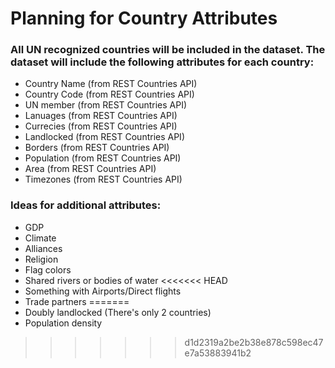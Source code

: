# Planning for Country Attributes

### All UN recognized countries will be included in the dataset. The dataset will include the following attributes for each country:
- Country Name (from REST Countries API)
- Country Code (from REST Countries API)
- UN member (from REST Countries API)
- Lanuages (from REST Countries API)
- Currecies (from REST Countries API)
- Landlocked (from REST Countries API)
- Borders (from REST Countries API)
- Population (from REST Countries API)
- Area (from REST Countries API)
- Timezones (from REST Countries API)


### Ideas for additional attributes:
- GDP 
- Climate
- Alliances
- Religion
- Flag colors
- Shared rivers or bodies of water
<<<<<<< HEAD
- Something with Airports/Direct flights
- Trade partners
=======
- Doubly landlocked (There's only 2 countries)
- Population density 
>>>>>>> d1d2319a2be2b38e878c598ec47e7a53883941b2


